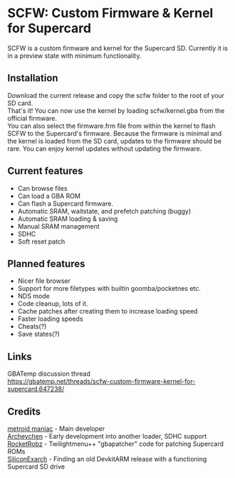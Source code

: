 # SCFW: Custom Firmware & Kernel for Supercard

SCFW is a custom firmware and kernel for the Supercard SD.
Currently it is in a preview state with minimum functionality.

## Installation
Download the current release and copy the scfw folder to the root of your SD card.  
That's it! You can now use the kernel by loading scfw/kernel.gba from the official firmware.  
You can also select the firmware.frm file from within the kernel to flash SCFW to the Supercard's firmware. Because the firmware is minimal and the kernel is loaded from the SD card, updates to the firmware should be rare. You can enjoy kernel updates without updating the firmware.

## Current features
- Can browse files
- Can load a GBA ROM
- Can flash a Supercard firmware.
- Automatic SRAM, waitstate, and prefetch patching (buggy)
- Automatic SRAM loading & saving
- Manual SRAM management
- SDHC
- Soft reset patch
## Planned features
- Nicer file browser
- Support for more filetypes with builtin goomba/pocketnes etc.
- NDS mode
- Code cleanup, lots of it.
- Cache patches after creating them to increase loading speed
- Faster loading speeds
- Cheats(?)
- Save states(?)
## Links
GBATemp discussion thread  
https://gbatemp.net/threads/scfw-custom-firmware-kernel-for-supercard.647238/  

## Credits
[metroid maniac](https://github.com/metroid-maniac) - Main developer  
[Archeychen](https://github.com/ArcheyChen) - Early development into another loader, SDHC support  
[RocketRobz](https://github.com/RocketRobz) - Twilightmenu++ "gbapatcher" code for patching Supercard ROMs  
[SiliconExarch](https://github.com/SiliconExarch) - Finding an old DevkitARM release with a functioning Supercard SD drive
